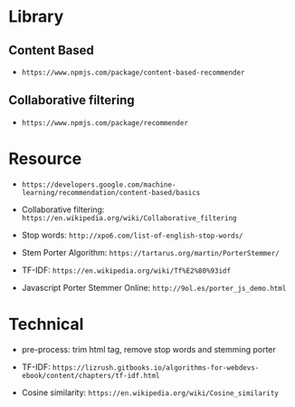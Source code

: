 # Library

## Content Based

- `https://www.npmjs.com/package/content-based-recommender`

## Collaborative filtering

- `https://www.npmjs.com/package/recommender`

# Resource

- `https://developers.google.com/machine-learning/recommendation/content-based/basics`

- Collaborative filtering: `https://en.wikipedia.org/wiki/Collaborative_filtering`

- Stop words: `http://xpo6.com/list-of-english-stop-words/`

- Stem Porter Algorithm: `https://tartarus.org/martin/PorterStemmer/`

- TF-IDF: `https://en.wikipedia.org/wiki/Tf%E2%80%93idf`

- Javascript Porter Stemmer Online: `http://9ol.es/porter_js_demo.html`

# Technical

- pre-process: trim html tag, remove stop words and stemming porter

- TF-IDF: `https://lizrush.gitbooks.io/algorithms-for-webdevs-ebook/content/chapters/tf-idf.html`

- Cosine similarity: `https://en.wikipedia.org/wiki/Cosine_similarity`
